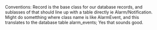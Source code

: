 Conventions:
Record is the base class for our database records, and sublasses of that should line up with a table directly ie Alarm/Notification.
    Might do sometthing where class name is like AlarmEvent, and this translates to the database table alarm_events;  Yes that sounds good.
